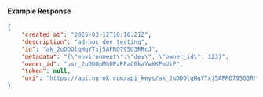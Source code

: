 <!-- Code generated for API Clients. DO NOT EDIT. -->

#### Example Response

```json
{
	"created_at": "2025-03-12T10:10:21Z",
	"description": "ad-hoc dev testing",
	"id": "ak_2uDDOlqHqYTxj5AFRO795G3RRcJ",
	"metadata": "{\"environment\":\"dev\", \"owner_id\": 123}",
	"owner_id": "usr_2uDDOpMhUPzPFaC0kaYwXKPmUiP",
	"token": null,
	"uri": "https://api.ngrok.com/api_keys/ak_2uDDOlqHqYTxj5AFRO795G3RRcJ"
}
```
